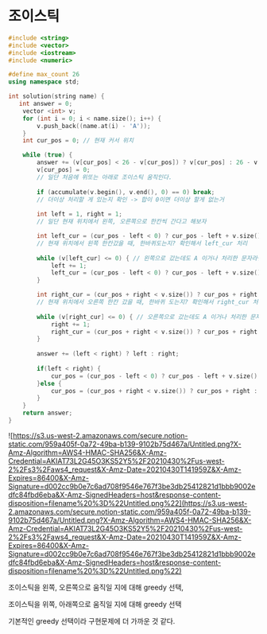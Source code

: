 # 조이스틱

```cpp
#include <string>
#include <vector>
#include <iostream>
#include <numeric>

#define max_count 26
using namespace std;

int solution(string name) {
   int answer = 0;
    vector <int> v;
    for (int i = 0; i < name.size(); i++) {
        v.push_back((name.at(i) - 'A'));
    }
    int cur_pos = 0; // 현재 커서 위치

    while (true) {
        answer += (v[cur_pos] < 26 - v[cur_pos]) ? v[cur_pos] : 26 - v[cur_pos] ;
        v[cur_pos] = 0;
        // 일단 처음에 위또는 아래로 조이스틱 움직인다.
        
        if (accumulate(v.begin(), v.end(), 0) == 0) break;
        // 더이상 처리할 게 있는지 확인 -> 합이 0이면 더이상 할게 없는거
        
        int left = 1, right = 1;
        // 일단 현재 위치에서 왼쪽, 오른쪽으로 한칸씩 간다고 해보자

        int left_cur = (cur_pos - left < 0) ? cur_pos - left + v.size()  : cur_pos - left;
        // 현재 위치에서 왼쪽 한칸갔을 때, 한바퀴도는지? 확인해서 left_cur 처리 
        
        while (v[left_cur] <= 0) { // 왼쪽으로 갔는데도 A 이거나 처리한 문자라면 left 1 추가
            left += 1;
            left_cur = (cur_pos - left < 0) ? cur_pos - left + v.size()  : cur_pos - left;
        }

        int right_cur = (cur_pos + right < v.size()) ? cur_pos + right : (cur_pos + right) % v.size();
        // 현재 위치에서 오른쪽 한칸 갔을 때, 한바퀴 도는지? 확인해서 right_cur 처리
        
        while (v[right_cur] <= 0) { // 오른쪽으로 갔는데도 A 이거나 처리한 문자라면 right 1 추가
            right += 1;
            right_cur = (cur_pos + right < v.size()) ? cur_pos + right : (cur_pos + right) % v.size();
        }
        
        answer += (left < right) ? left : right;
        
        if(left < right) {
            cur_pos = (cur_pos - left < 0) ? cur_pos - left + v.size()  : cur_pos - left;
        }else {
            cur_pos = (cur_pos + right < v.size()) ? cur_pos + right : (cur_pos + right) % v.size();
        }
    }
    return answer;
}
```

![https://s3.us-west-2.amazonaws.com/secure.notion-static.com/959a405f-0a72-49ba-b139-9102b75d467a/Untitled.png?X-Amz-Algorithm=AWS4-HMAC-SHA256&X-Amz-Credential=AKIAT73L2G45O3KS52Y5%2F20210430%2Fus-west-2%2Fs3%2Faws4_request&X-Amz-Date=20210430T141959Z&X-Amz-Expires=86400&X-Amz-Signature=d002cc9b0e7c6ad708f9546e767f3be3db25412821d1bbb9002edfc84fbd6eba&X-Amz-SignedHeaders=host&response-content-disposition=filename%20%3D%22Untitled.png%22](https://s3.us-west-2.amazonaws.com/secure.notion-static.com/959a405f-0a72-49ba-b139-9102b75d467a/Untitled.png?X-Amz-Algorithm=AWS4-HMAC-SHA256&X-Amz-Credential=AKIAT73L2G45O3KS52Y5%2F20210430%2Fus-west-2%2Fs3%2Faws4_request&X-Amz-Date=20210430T141959Z&X-Amz-Expires=86400&X-Amz-Signature=d002cc9b0e7c6ad708f9546e767f3be3db25412821d1bbb9002edfc84fbd6eba&X-Amz-SignedHeaders=host&response-content-disposition=filename%20%3D%22Untitled.png%22)

조이스틱을 왼쪽, 오른쪽으로 움직일 지에 대해 greedy 선택, 

조이스틱을 위쪽, 아래쪽으로 움직일 지에 대해 greedy 선택

기본적인 greedy 선택이라 구현문제에 더 가까운 것 같다.
